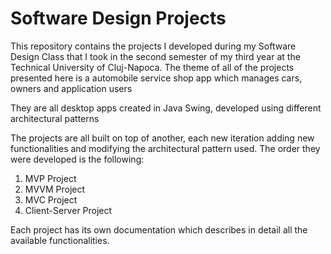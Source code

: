 # Software Design Projects
This repository contains the projects I developed during my Software Design Class that I took in the second semester of my third year at the Technical University of Cluj-Napoca. The theme of all of the projects presented here is a automobile service shop app which manages cars, owners and application users

They are all desktop apps created in Java Swing, developed using different architectural patterns

The projects are all built on top of another, each new iteration adding new functionalities and modifying the architectural pattern used. The order they were developed is the following:
1. MVP Project
2. MVVM Project
3. MVC Project
4. Client-Server Project

Each project has its own documentation which describes in detail all the available functionalities. 

